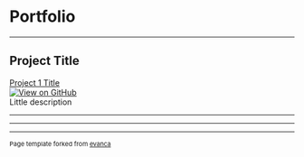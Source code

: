 # Portfolio

---

## Project Title

[Project 1 Title](/sample_page)
<br>
[![View on GitHub](https://img.shields.io/badge/Python-Project-blue-?logo=Python)](https://www.linkedin.com/in/ana-cavalcante/)
<br>
Little description
<!--
<img src="images/dummy_thumbnail.jpg?raw=true"/>
-->

---
<!--
[Project 2 Title](/pdf/sample_presentation.pdf)
<img src="images/dummy_thumbnail.jpg?raw=true"/>
-->

---
<!--
[Project 3 Title](http://example.com/)
<img src="images/dummy_thumbnail.jpg?raw=true"/>
-->
<!--
### Category Name 2

- [Project 1 Title](http://example.com/)
- [Project 2 Title](http://example.com/)
- [Project 3 Title](http://example.com/)
- [Project 4 Title](http://example.com/)
- [Project 5 Title](http://example.com/)
-->



---
<p style="font-size:11px">Page template forked from <a href="https://github.com/evanca/quick-portfolio">evanca</a></p>
<!-- Remove above link if you don't want to attibute -->
